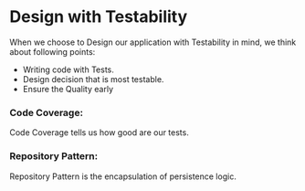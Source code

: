 # Design with Testability
When we choose to Design our application with Testability in mind, we think about following points:
- Writing code with Tests.
- Design decision that is most testable.
- Ensure the Quality early

### Code Coverage:
Code Coverage tells us how good are our tests. 

### Repository Pattern:
Repository Pattern is the encapsulation of persistence logic.

